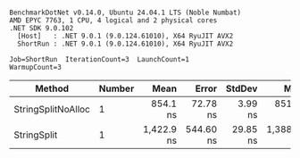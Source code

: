 ```

BenchmarkDotNet v0.14.0, Ubuntu 24.04.1 LTS (Noble Numbat)
AMD EPYC 7763, 1 CPU, 4 logical and 2 physical cores
.NET SDK 9.0.102
  [Host]   : .NET 9.0.1 (9.0.124.61010), X64 RyuJIT AVX2
  ShortRun : .NET 9.0.1 (9.0.124.61010), X64 RyuJIT AVX2

Job=ShortRun  IterationCount=3  LaunchCount=1  
WarmupCount=3  

```
| Method             | Number | Mean       | Error     | StdDev   | Min        | Max        | Gen0   | Gen1   | Allocated |
|------------------- |------- |-----------:|----------:|---------:|-----------:|-----------:|-------:|-------:|----------:|
| StringSplitNoAlloc | 1      |   854.1 ns |  72.78 ns |  3.99 ns |   851.7 ns |   858.7 ns |      - |      - |         - |
| StringSplit        | 1      | 1,422.9 ns | 544.60 ns | 29.85 ns | 1,388.8 ns | 1,444.5 ns | 0.1907 | 0.0019 |    3208 B |
